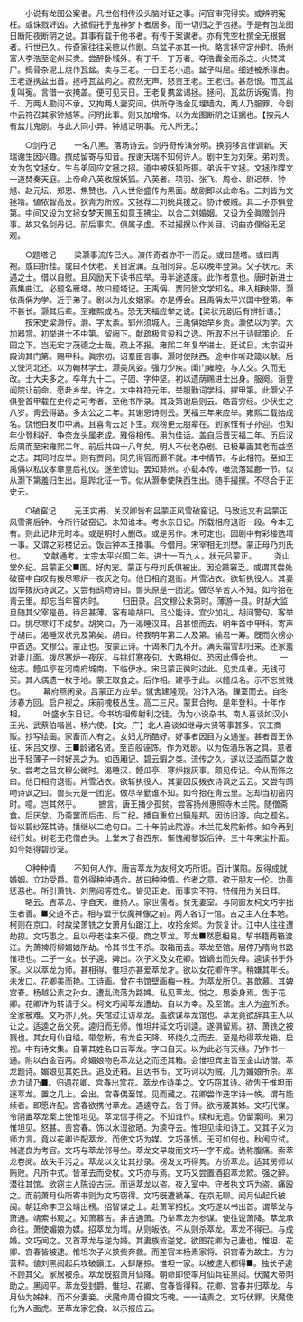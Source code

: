 <!-- { "loadSidebar": true } -->
　　小说有龙图公案者。凡世俗相传没头脑对证之事。问官审究得实。或辨明寃枉。或诛戮奸凶。大抵假托于鬼神梦卜者居多。而一切归之于包拯。于是有包龙图日断阳夜断阴之说。其事有载于他书者。有传于案谳者。亦有凭空杜撰全无根据者。行世已久。传奇家往往采摭以作剧。乌盆子亦其一也。略言拯守定州时。扬州富人李浩至定州买卖。尝醉卧城外。有丁千、丁万者。夺浩囊金而杀之。火焚其尸。捣骨杂泥土烧作瓦盆。卖与王老。一日王老小遗。盆子叫屈。细述被杀缘由。王老遂携盆出首。拯呼瓦盆问之。寂然无声。怒责王老。王老归。甚怨恨。而瓦盆复叫寃。言借一衣掩盖。便可见天日。王老复携盆谒拯。拯问。瓦盆历诉寃情。拘千、万两人勘问不承。又拘两人妻究问。供所夺浩金见埋墙内。两人乃服罪。今剧中云符召其家钟馗等。问明此事。则又加增饰。以为龙图断阴之证据也。【按元人有盆儿鬼剧。与此大同小异。钟馗证明事。元人所无。】 


　　○剑丹记 
　　一名八黑。落场诗云。剑丹奇传演分明。换羽移宫律调新。天瑞谢生因兴趣。撰成留寄与知音。按谢天瑞不知何许人。剧中生为刘荣。弟刘贵。女为包文拯女。生与弟同应文拯之招。道中被妖狐所摄。弟诉于文拯。文拯作牒文一道焚奏天庭。上帝命八英收服妖狐。八英者。项羽、张飞、周仓、尉迟恭、钟馗、赵元坛、郑恩、焦赞也。八人世俗盛传为黑面。故剧即以此命名。二刘皆为文拯壻。値侬智高反。狄靑为所败。文拯荐二刘统兵援之。协计破贼。其二子亦俱登第。中间又设为文拯女梦天赐玉如意玉拂尘。以合二刘婚姻。又设为全眞赠剑丹事。故又名剑丹记。前后事实。俱属子虚。不过撮撰以作关目。词曲亦俚俗无足观。 


　　○题塔记 
　　梁灏事流传已久。演传奇者亦不一而足。或曰题塔。或曰靑袍。或曰折桂。或曰不伏老。关目波澜。互相同异。总以晚年登第。父子状元。未遇之士。借以自慰。且风励天下读书应举。毋半途遂废。此作者意也。唐时新进士燕集曲江。必题名雁塔。故曰题塔记。王禹偁、贾同皆文学知名。串入相映带。灏依禹偁为学。近于弟子。剧以为儿女姻家。亦是傅会。且禹偁太平兴国中登第。年不甚长。灏其后辈。至雍熙成名。恐无天福应举之说。【梁状元剧后有辨折语。】 
　　按宋史梁灏传。灏、字太素。郓州须城人。王禹偁始举乡贡。灏依以为学。大加器赏。初举进士不中第。留阙下。献疏极言设科之选。所取不出于诗赋策论。丘园之下。岂无宏才茂德之士哉。疏上不报。雍熙二年复举进士。廷试日。太宗诏升殿询其门第。赐甲科。眞宗初。诏羣臣言事。灏时使陕西。途中作听政箴以献。后又使河北还。以为翰林学士。灏美风姿。强力少疾。闺门雍睦。与人交。久而无改。士大夫多之。卒年九十二。子固、字仲坚。初以遗荫赐进士出身。服阕。诣登闻院让前命。愿赴乡举。许之。大中祥符元年。举服勤词学科。擢甲第。此灏父子俱登首甲载在史传之可考者。至他书所录。其及第谢启则云。皓首穷经。少伏生之八岁。靑云得路。多太公之二年。其谢恩诗则云。天福三年来应举。雍熙二载始成名。饶他白发巾中满。且喜靑云足下生。观榜更无朋辈在。到家惟有子孙迎。也知年少登科好。争奈龙头属老成。雅俗相传。用为佳话。盖自后晋天福二年。历后汉后周而至宋雍熙二年。前后共四十八年矣。明人不伏老杂剧。已极摹画其老而益坚之志。其同时应举。则有贾同。同先得官而灏不就。本中情节。与此相符。至如王禹偁以私议孝章皇后礼仪。遂坐谤讪。罢知滁州。亦载本传。唯流落延鄜一节。似从灏下第羞归生出。扈跸北征一节。似从灏奉使陕西生出。随手撮撰。不尽合于正史云。 


　　○破窑记 
　　元王实甫、关汉卿皆有吕蒙正风雪破窑记。马致远又有吕蒙正风雪斋后钟。今所行破窑记。未知谁本。考水东日记。所载相府退衙一段。今本无有。则此记非元时本。或是明时人删改。或是另作。未可定也。因剧中有彩楼选壻一事。又谓之彩楼记云。饭后钟本王播事。今借用。宋宰相无刘懋。蒙正母乃刘氏也。 
　　文献通考。太宗太平兴国二年。进士一百九人。状元吕蒙正。 
　　尧山堂外纪。吕蒙正父■图。好内宠。蒙正与母刘氏俱被出。因沦踬窘乏。或谓其尝处破窑中自叹有拨尽寒炉一夜灰之句。他日相府退衙。片雪沾衣。欲斩执役人。其妻因举拨灰诗讽之。又尝有鸱吻诗曰。兽头原是一团泥。做尽辛苦人不知。如今抬在靑云里。却忘当年窑内时。 
　　归田录。吕文穆公未第时。薄游一县。时胡大监旦随其父宰是邑。待吕甚薄。客有喩胡曰。吕公能诗。宜少加礼。胡问警句。客举曰。挑尽寒灯不成梦。胡笑曰。乃一渴睡汉耳。吕甚恨而去。明年首中甲科。寄声于胡曰。渴睡汉状元及第矣。胡曰。待我明年第二人及第。输君一筹。旣而次榜亦中首选。文穆公。蒙正也。按蒙正诗。十谒朱门九不开。满头霜雪却归来。还家羞对妻儿面。拨尽寒炉一夜灰。与挑灯寒夜句。大略相似。恐因此傅会也。 
　　一统志。饐瓜亭在河南府城南。下临伊水。宋吕蒙正微时过此。见卖瓜者。无钱可买。其人偶遗一枚于地。蒙正取食之。后作相。建亭于此。以饐瓜名。示不忘贫贱也。 
　　幕府燕闲录。吕蒙正方应举。僦舍建隆观。沿汴入洛。鏁室而去。自冬涉春方回。启户视之。床前槐枝丛生。高二三尺。蒙茸合拘。是年登科。十年作相。 
　　叶盛水东日记。今书坊相传射利之徒。伪为小说杂书。南人喜谈如汉小王光、武蔡伯喈邕、杨六使。【文。广】北人喜谈如继母大贤等事甚多。农工商贩。抄写绘画。家畜而人有之。女妇尤所酷好。好事者因目为女通鉴。甚者晋王休征、宋吕文穆、王■龄诸名贤。至百般诬饰。作为戏剧。以为佐酒乐客之具。意者出于轻薄子一时好恶之为。如西厢记、碧云騢之类。流传之久。遂以泛滥而莫之救欤。尝考之吕文穆公微时。渴睡汉、饐瓜亭、寒炉拨灰事。颇见传记。今从而饰之曰。他日相府退衙。片雪沾衣。欲斩执役人。其妻因反拨衣诗讽之云云。又尝有鸱吻诗讽之曰。兽头元是一团泥。做尽辛勤谁不知。如今抬在靑云里。忘却当初窑内时。噫。岂其然乎。 
　　摭言。唐王播少孤贫。尝客扬州惠照寺木兰院。随僧斋食。后厌怠。乃斋罢而后击。后二纪。播自重位出鎭是邦。因访旧游。向之题名。皆以碧纱笼其诗。播继以二绝句曰。三十年前此院游。木兰花发院新修。如今再到经行处。树老无花僧白头。上堂未了各西东。惭愧阇黎饭后钟。三十年来尘扑面。如今始得碧纱笼。 


　　○种种情 
　　不知何人作。唐吉萃龙为友柯文巧所诳。百计谋陷。反得成就婚姻。立功受爵。意外得种种遇合。故曰种种情。作者之意。欲于朋友一伦。劝善惩恶也。所引萧铣、刘黑闼等姓名。皆见正史。而事实不符。特借用为关目耳。 
　　略云。吉萃龙、字自天。维扬人。家世儒者。贫无妻室。与同窗友柯文巧字拙生者善。■交道不古。相与盟于伏魔神像之前。两人各订一馆。吉之主人在本地。柯则在京口。时故梁萧铣之女萧月仙踞江上。收拾余烬。为恢复计。江中人往往遭劫掠。文巧患之。且以母老往来不便。商之萃龙。萃龙■然愿相易。挈书籍两箱渡江。为萧裨将柳媚娘所劫。怜其书生不杀。取箱而去。萃龙至馆。居停乃隋尙书路惟坦也。二子一女。长子逵。婢出。次子义及女花卿。皆嫡出而失母。逵读书于外家。义以萃龙为师。甚相得。惟坦亦甚爱萃龙才。欲以女花卿许字。稍嫌其年长。未发口。花卿美而艳。工诗画。曾在书馆壁画梅一株。为萃龙所见。甚歆慕。其婢宫春。杨越公素之孙女。遭乱流落为路婢。私见萃龙。悦之。思委身焉。吿于花卿。花卿许为转请于父。柯文巧闻萃龙遭劫。自以为幸。及至馆。主人为盗所杀。全家被难。文巧亦几死。失馆过江访萃龙。盖欲谋萃龙馆也。萃龙竟欲辞其主人以让之。适逵之岳父死。逵归而无师。惟坦幷延文巧训逵。遂俱留焉。初、萧铣之被戮也。其女月仙自缢。带忽断。有龙自天降。环绕久之而去。至是劫得萃龙箱。启视。中有诗文集。自署其姓名曰吉萃龙。字曰自天。以为此必有天缘。乃作书一通。附以白金百两。命媚娘物色萃龙达之而还其箱。会惟坦宾主皆至金山访僧。萃龙题诗。媚娘见其姓氏。追及还箱。且达书币。文巧诃以为贼。几为媚娘所杀。萃龙力请乃■。归遇花卿、宫春出赏花。萃龙作诗美之。文巧窃其诗。欲吿于惟坦而逐萃龙。置之几上。会出。宫春偶至馆。见而藏之。花卿尝作迭字诗一帙。谓有能续者。即愿许配。宫春欲携付萃龙。遇逵夺去。吿于师。欲污蔑其姊。文巧代谋。令阴置萃龙案上使惟坦见。萃龙信手得之。不知谁作。续和无遗。仍留案间。果为惟坦见。怒甚。责宫春。饰以水湿欲晒。为逵夺去。惟坦见续和诗工。又其子义为师力言。竟以花卿许配萃龙。而使文巧为媒。文巧虽愤。无可如何也。秋闱应试。褚遂良为考官。文巧与萃龙邻号坐。萃龙文早竣而文巧一字不成。诡称腹痛。索萃龙卷阅。故失手污之。萃龙以文让其抄录。榜发文巧得隽。方骄萃龙。适其房师以贿败。凡所中式。皆革去而受杖。文巧亦与焉。文巧又尝置酒招萃龙飮。强之醉。潜往其馆。欲窃主人陈设古玩。而诬萃龙以盗。夜入室中。守者执文巧为盗。痛殴之。而前萧月仙所寄书则为文巧窃得。文巧旣遭褫革。在京无聊。闻月仙起兵破闽。朝廷命李卫公靖出榜。招智谋之士。赴萧军招抚。文巧遂以书出首。谓萃龙与萧通。靖索书观之。知萧慕吉。非吉通萧。乃举萃龙为参谋。使往说萧降。萃龙承命往。萧使媚娘为媒。招萃龙为壻。从则皈依。不从则杀萃龙。萃龙不得已。与成婚。文巧闻之。又首萃龙与逆为婚。其妻族皆逆党。欲图花卿为己妻也。惟坦、花卿、宫春皆被逮。惟坦次子义挟赀奔救。而差官本杨素家将。识宫春为故主。方为营释。値刘黑闼起兵攻破鎭江。大肆屠掠。惟坦一家。以被逮入都得■。独长子逵不顾其父。家居被杀。萃龙旣招萧月仙降。朝命即使率月仙兵征黑闼。伏魔大帝阴助之。黑闼平。萃龙受封爵。惟坦、花卿、宫春皆得释。花卿、宫春并归萃龙。与月仙为姊妹。而不分妻妾。伏魔命周仓摄文巧魂。一一诘责之。文巧伏罪。伏魔使化为人面虎。至萃龙家乞食。以示报应云。 
